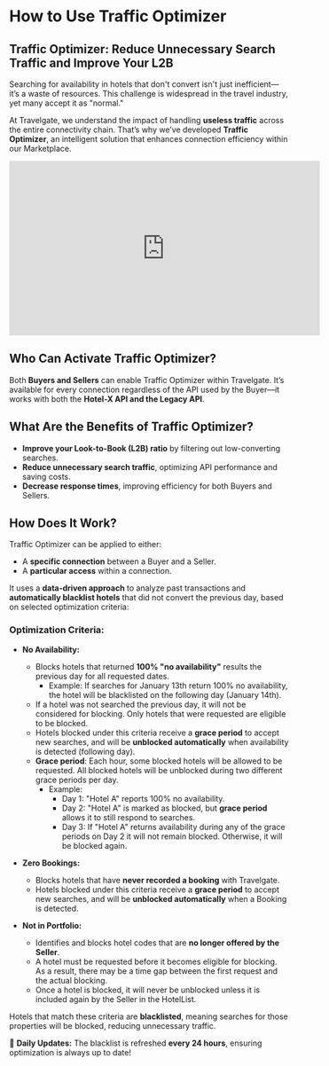 ﻿---
sidebar_position: 2
---

# How to Use Traffic Optimizer

## Traffic Optimizer: Reduce Unnecessary Search Traffic and Improve Your L2B

Searching for availability in hotels that don't convert isn't just inefficient—it’s a waste of resources. This challenge is widespread in the travel industry, yet many accept it as "normal."

At Travelgate, we understand the impact of handling **useless traffic** across the entire connectivity chain. That’s why we’ve developed **Traffic Optimizer**, an intelligent solution that enhances connection efficiency within our Marketplace.

<iframe width="560" height="315" src="https://www.youtube.com/embed/3383vV-Ggu8?si=G9pmQ_bw72KeMmUM" title="YouTube video player" frameborder="0" allow="accelerometer; autoplay; clipboard-write; encrypted-media; gyroscope; picture-in-picture; web-share" referrerpolicy="strict-origin-when-cross-origin" allowfullscreen></iframe>

## Who Can Activate Traffic Optimizer?

Both **Buyers and Sellers** can enable Traffic Optimizer within Travelgate. It’s available for every connection regardless of the API used by the Buyer—it works with both the **Hotel-X API and the Legacy API**.

## What Are the Benefits of Traffic Optimizer?
- **Improve your Look-to-Book (L2B) ratio** by filtering out low-converting searches.
- **Reduce unnecessary search traffic**, optimizing API performance and saving costs.
- **Decrease response times**, improving efficiency for both Buyers and Sellers.

## How Does It Work?

Traffic Optimizer can be applied to either:
- A **specific connection** between a Buyer and a Seller.
- A **particular access** within a connection.

It uses a **data-driven approach** to analyze past transactions and **automatically blacklist hotels** that did not convert the previous day, based on selected optimization criteria:

### **Optimization Criteria:**

- **No Availability:**
  - Blocks hotels that returned **100% "no availability"** results the previous day for all requested dates.
    - Example: If searches for January 13th return 100% no availability, the hotel will be blacklisted on the following day (January 14th).
  - If a hotel was not searched the previous day, it will not be considered for blocking. Only hotels that were requested are eligible to be blocked.
  - Hotels blocked under this criteria receive a **grace period** to accept new searches, and will be **unblocked automatically** when availability is detected (following day).
  - **Grace period**: Each hour, some blocked hotels will be allowed to be requested. All blocked hotels will be unblocked during two different grace periods per day.
      - Example:
          - Day 1: "Hotel A" reports 100% no availability.
          - Day 2:  "Hotel A" is marked as blocked, but **grace period** allows it to still respond to searches.
          - Day 3: If "Hotel A" returns availability during any of the grace periods on Day 2 it will not remain blocked. Otherwise, it will be blocked again.

- **Zero Bookings:**
  - Blocks hotels that have **never recorded a booking** with Travelgate.
  - Hotels blocked under this criteria receive a **grace period** to accept new searches, and will be **unblocked automatically** when a Booking is detected.

- **Not in Portfolio:**
  - Identifies and blocks hotel codes that are **no longer offered by the Seller**.
  - A hotel must be requested before it becomes eligible for blocking. As a result, there may be a time gap between the first request and the actual blocking.
  - Once a hotel is blocked, it will never be unblocked unless it is included again by the Seller in the HotelList.

Hotels that match these criteria are **blacklisted**, meaning searches for those properties will be blocked, reducing unnecessary traffic.

🚀 **Daily Updates:** The blacklist is refreshed **every 24 hours**, ensuring optimization is always up to date!
